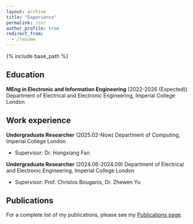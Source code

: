 ```yaml
---
layout: archive
title: "Experience"
permalink: /cv/
author_profile: true
redirect_from:
  - /resume
---
```


{% include base_path %}

## Education
**MEng in Electronic and Information Engineering** (2022-2026 (Expected))
Department of Electrical and Electronic Engineering, Imperial College London

## Work experience
**Undergraduate Researcher** (2025.02-Now)
Department of Computing, Imperial College London 
- Supervisor: Dr. Hongxiang Fan

**Undergraduate Researcher** (2024.06-2024.09)
Department of Electrical and Electronic Engineering, Imperial College London 
  - Supervisor: Prof. Christos Bouganis, Dr. Zhewen Yu

<!-- Skills
======
* Skill 1
* Skill 2
  * Sub-skill 2.1
  * Sub-skill 2.2
  * Sub-skill 2.3
* Skill 3 -->

## Publications
For a complete list of my publications, please see my [Publications page](/publications/).

<!-- Publications
======
  <ul>{% for post in site.publications reversed %}
    {% include archive-single-cv.html %}
  {% endfor %}</ul> -->
  
<!-- Talks
======
  <ul>{% for post in site.talks reversed %}
    {% include archive-single-talk-cv.html  %}
  {% endfor %}</ul>
  
Teaching
======
  <ul>{% for post in site.teaching reversed %}
    {% include archive-single-cv.html %}
  {% endfor %}</ul>
  
Service and leadership
======
* Currently signed in to 43 different slack teams -->
